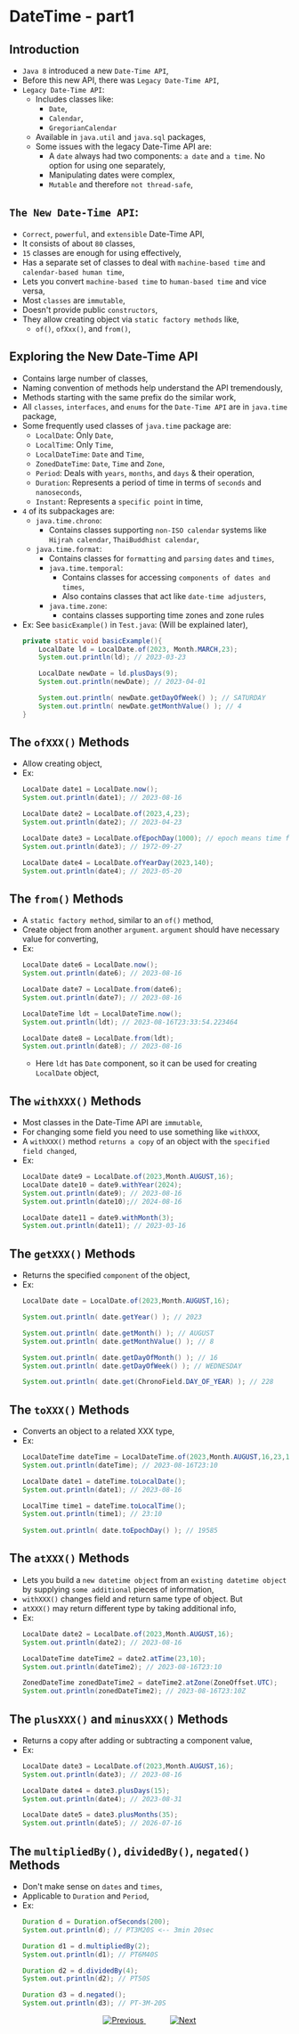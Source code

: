 
# DateTime - part1

## Introduction
- `Java 8` introduced a new `Date-Time API`,
- Before this new API, there was `Legacy Date-Time API`,
- `Legacy Date-Time API`:
  - Includes classes like:
    - `Date`, 
    - `Calendar`, 
    - `GregorianCalendar`
  - Available in `java.util` and `java.sql` packages,
  - Some issues with the legacy Date-Time API are:
    - A `date` always had two components: `a date` and `a time`. No option for using one separately,
    - Manipulating dates were complex,
    - `Mutable` and therefore `not thread-safe`,
 
## `The New Date-Time API`:
- `Correct`, `powerful`, and `extensible` Date-Time API,
- It consists of about `80` classes,
- `15` classes are enough for using effectively,
- Has a separate set of classes to deal with `machine-based time` and `calendar-based human time`,
- Lets you convert `machine-based time` to `human-based time` and vice versa,
- Most `classes` are `immutable`,
- Doesn't provide public `constructors`,
- They allow creating object via `static factory methods` like,
  - `of()`, `ofXxx()`, and `from()`,

## Exploring the New Date-Time API
- Contains large number of classes,
- Naming convention of methods help understand the API tremendously,
- Methods starting with the same prefix do the similar work,
- All `classes`, `interfaces`, and `enums` for the `Date-Time API` are in `java.time` package,
- Some frequently used classes of `java.time` package are:
  - `LocalDate`: Only `Date`,
  - `LocalTime`: Only `Time`,
  - `LocalDateTime`: `Date` and `Time`,
  - `ZonedDateTime`: `Date`, `Time` and `Zone`,
  - `Period`: Deals with `years`, `months`, and `days` & their operation,
  - `Duration`: Represents a period of time in terms of `seconds` and `nanoseconds`,
  - `Instant`: Represents a `specific point` in time,
- `4` of its subpackages are:
  - `java.time.chrono`:
    - Contains classes supporting `non-ISO calendar` systems like `Hijrah calendar`, `ThaiBuddhist calendar`,
  - `java.time.format`:
    - Contains classes for `formatting` and `parsing` `dates` and `times`,
    - `java.time.temporal`:
      - Contains classes for accessing `components of dates and times`,
      - Also contains classes that act like `date-time adjusters`,
    - `java.time.zone`: 
      - contains classes supporting time zones and zone rules
- Ex: See `basicExample()` in `Test.java`: (Will be explained later),
    ```java
    private static void basicExample(){
        LocalDate ld = LocalDate.of(2023, Month.MARCH,23);
        System.out.println(ld); // 2023-03-23
    
        LocalDate newDate = ld.plusDays(9);
        System.out.println(newDate); // 2023-04-01
    
        System.out.println( newDate.getDayOfWeek() ); // SATURDAY
        System.out.println( newDate.getMonthValue() ); // 4
    }
    ```

## The `ofXXX()` Methods
- Allow creating object,
- Ex:
    ```java
    LocalDate date1 = LocalDate.now();
    System.out.println(date1); // 2023-08-16

    LocalDate date2 = LocalDate.of(2023,4,23);
    System.out.println(date2); // 2023-04-23

    LocalDate date3 = LocalDate.ofEpochDay(1000); // epoch means time from Midnight January 1, 1970 UTC
    System.out.println(date3); // 1972-09-27

    LocalDate date4 = LocalDate.ofYearDay(2023,140);
    System.out.println(date4); // 2023-05-20
    ```
## The `from()` Methods
- A `static factory method`, similar to an `of()` method,
- Create object from another `argument`. `argument` should have necessary value for converting,
- Ex:
    ```java
    LocalDate date6 = LocalDate.now();
    System.out.println(date6); // 2023-08-16

    LocalDate date7 = LocalDate.from(date6);
    System.out.println(date7); // 2023-08-16

    LocalDateTime ldt = LocalDateTime.now();
    System.out.println(ldt); // 2023-08-16T23:33:54.223464

    LocalDate date8 = LocalDate.from(ldt);
    System.out.println(date8); // 2023-08-16
    ```
    - Here `ldt` has `Date` component, so it can be used for creating `LocalDate` object,

## The `withXXX()` Methods
- Most classes in the Date-Time API are `immutable`,
- For changing some field you need to use something like `withXXX`,
- A `withXXX()` method `returns a copy` of an object with the `specified field changed`,
- Ex:
    ```java
    LocalDate date9 = LocalDate.of(2023,Month.AUGUST,16);
    LocalDate date10 = date9.withYear(2024);
    System.out.println(date9); // 2023-08-16
    System.out.println(date10);// 2024-08-16
    
    LocalDate date11 = date9.withMonth(3);
    System.out.println(date11); // 2023-03-16
    ```

## The `getXXX()` Methods
- Returns the specified `component` of the object,
- Ex:
    ```java
    LocalDate date = LocalDate.of(2023,Month.AUGUST,16);
    
    System.out.println( date.getYear() ); // 2023
    
    System.out.println( date.getMonth() ); // AUGUST
    System.out.println( date.getMonthValue() ); // 8
    
    System.out.println( date.getDayOfMonth() ); // 16
    System.out.println( date.getDayOfWeek() ); // WEDNESDAY
    
    System.out.println( date.get(ChronoField.DAY_OF_YEAR) ); // 228
    ```

## The `toXXX()` Methods
- Converts an object to a related XXX type,
- Ex:
    ```java
    LocalDateTime dateTime = LocalDateTime.of(2023,Month.AUGUST,16,23,10);
    System.out.println(dateTime); // 2023-08-16T23:10
    
    LocalDate date1 = dateTime.toLocalDate();
    System.out.println(date1); // 2023-08-16
    
    LocalTime time1 = dateTime.toLocalTime();
    System.out.println(time1); // 23:10
            
    System.out.println( date.toEpochDay() ); // 19585
    ```

## The `atXXX()` Methods
- Lets you build a `new datetime object` from an `existing datetime object` by supplying `some additional` pieces of information,
- `withXXX()` changes field and return same type of object. But
- `atXXX()` may return different type by taking additional info,
- Ex:
    ```java
    LocalDate date2 = LocalDate.of(2023,Month.AUGUST,16);
    System.out.println(date2); // 2023-08-16
    
    LocalDateTime dateTime2 = date2.atTime(23,10);
    System.out.println(dateTime2); // 2023-08-16T23:10
    
    ZonedDateTime zonedDateTime2 = dateTime2.atZone(ZoneOffset.UTC);
    System.out.println(zonedDateTime2); // 2023-08-16T23:10Z
    ```

## The `plusXXX()` and `minusXXX()` Methods
- Returns a copy after adding or subtracting a component value,
- Ex:
    ```java
    LocalDate date3 = LocalDate.of(2023,Month.AUGUST,16);
    System.out.println(date3); // 2023-08-16
    
    LocalDate date4 = date3.plusDays(15);
    System.out.println(date4); // 2023-08-31
    
    LocalDate date5 = date3.plusMonths(35);
    System.out.println(date5); // 2026-07-16
    ```

## The `multipliedBy()`, `dividedBy()`, `negated()` Methods
- Don't make sense on `dates` and `times`,
- Applicable to `Duration` and `Period`,
- Ex:
    ```java
    Duration d = Duration.ofSeconds(200);
    System.out.println(d); // PT3M20S <-- 3min 20sec
    
    Duration d1 = d.multipliedBy(2);
    System.out.println(d1); // PT6M40S
    
    Duration d2 = d.dividedBy(4);
    System.out.println(d2); // PT50S
    
    Duration d3 = d.negated();
    System.out.println(d3); // PT-3M-20S
    ```


<!-- bottom_nav_bar_1243 -->
<div align="center">
<a href="https://github.com/abusaeed2433/JavaInREADME/tree/main/string/part2/">
    <img src="https://img.shields.io/badge/◀%20Previous-blue?style=for-the-badge" alt="Previous">
</a>
&nbsp;&nbsp;&nbsp;&nbsp;&nbsp;&nbsp;&nbsp;&nbsp;&nbsp;&nbsp;
<a href="https://github.com/abusaeed2433/JavaInREADME/tree/main/datetime/part2/">
    <img src="https://img.shields.io/badge/Next%20▶-blue?style=for-the-badge" alt="Next">
</a>
</div>
<!-- bottom_nav_bar_1243 -->
    